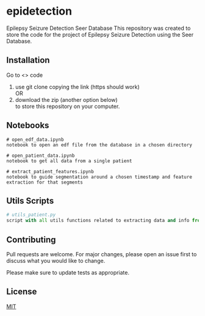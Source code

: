 # epidetection
Epilepsy Seizure Detection Seer Database
This repository was created to store the code for the project of Epilepsy Seizure Detection using the Seer Database.

## Installation
Go to <> code 
1) use git clone copying the link (https should work) \
OR
2) download the zip (another option below) \
to store this repository on your computer.

## Notebooks

```in a jupyter notebook environment
# open_edf_data.ipynb
notebook to open an edf file from the database in a chosen directory

# open_patient_data.ipynb
notebook to get all data from a single patient

# extract_patient_features.ipynb
notebook to guide segmentation around a chosen timestamp and feature extraction for that segments
```

## Utils Scripts


```python script
# utils_patient.py
script with all utils functions related to extracting data and info from patients of the Seer Database
```

## Contributing

Pull requests are welcome. For major changes, please open an issue first
to discuss what you would like to change.

Please make sure to update tests as appropriate.

## License

[MIT](https://choosealicense.com/licenses/mit/)
